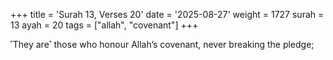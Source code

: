 +++
title = 'Surah 13, Verses 20'
date = '2025-08-27'
weight = 1727
surah = 13
ayah = 20
tags = ["allah", "covenant"]
+++

˹They are˺ those who honour Allah’s covenant, never breaking the pledge;
